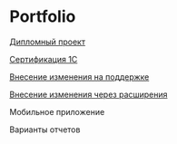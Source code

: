 # Portfolio

[Дипломный проект](DP/Diplom.md)

[Сертификация 1С](SR/1C.md)

[Внесение изменения на поддержке](IZ/README.md)

[Внесение изменения через расширения](IZ/README.md)

Мобильное приложение

Варианты отчетов

